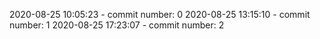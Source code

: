 2020-08-25 10:05:23 - commit number: 0
2020-08-25 13:15:10 - commit number: 1
2020-08-25 17:23:07 - commit number: 2
